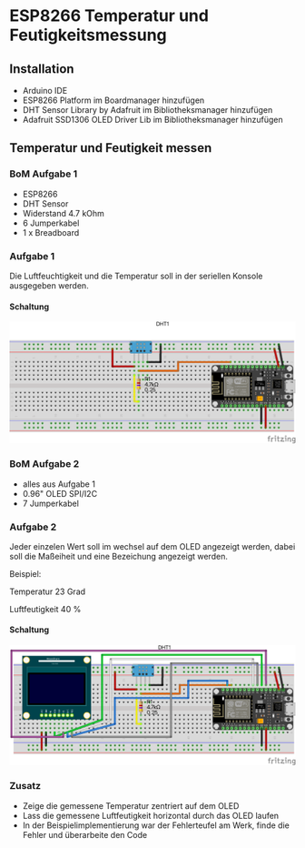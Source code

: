 # ESP8266 Temperatur und Feutigkeitsmessung

## Installation
- Arduino IDE
- ESP8266 Platform im Boardmanager hinzufügen
- DHT Sensor Library by Adafruit im Bibliotheksmanager hinzufügen
- Adafruit SSD1306 OLED Driver Lib im Bibliotheksmanager hinzufügen

## Temperatur und Feutigkeit messen

### BoM Aufgabe 1
- ESP8266
- DHT Sensor
- Widerstand 4.7 kOhm
- 6 Jumperkabel
- 1 x Breadboard


### Aufgabe 1

Die Luftfeuchtigkeit und die Temperatur soll in der seriellen Konsole ausgegeben werden.

#### Schaltung

![Breadbord](./doc/ESP8266-DHT12_Steckplatine.png)

### BoM Aufgabe 2
- alles aus Aufgabe 1
- 0.96" OLED SPI/I2C
- 7 Jumperkabel

### Aufgabe 2
Jeder einzelen Wert soll im wechsel auf dem OLED angezeigt werden, dabei soll die Maßeiheit und eine Bezeichung angezeigt werden.

Beispiel:

Temperatur
23 Grad

Luftfeutigkeit
40 %

#### Schaltung
![Breadboard](./doc/ESP8266-DHT12-Waveshare-OLED_Steckplatine.png)

### Zusatz

- Zeige die gemessene Temperatur zentriert auf dem OLED
- Lass die gemessene Luftfeutigkeit horizontal durch das OLED laufen
- In der Beispielimplementierung war der Fehlerteufel am Werk, finde die Fehler und überarbeite den Code